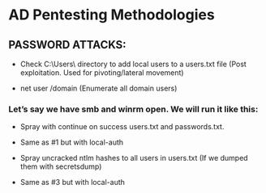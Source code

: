 # AD Pentesting Methodologies 

## PASSWORD ATTACKS:

- Check C:\Users\ directory to add local users to a users.txt file (Post exploitation. Used for pivoting/lateral movement)

- net user /domain (Enumerate all domain users)

### Let’s say we have smb and winrm open. We will run it like this:

- Spray with continue on success users.txt and passwords.txt.

- Same as #1 but with local-auth

- Spray uncracked ntlm hashes to all users in users.txt (If we dumped them with secretsdump)

- Same as #3 but with local-auth
